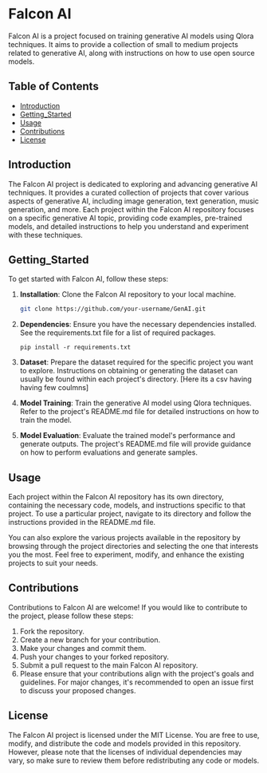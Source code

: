 # Falcon AI

Falcon AI is a project focused on training generative AI models using Qlora techniques. It aims to provide a collection of small to medium projects related to generative AI, along with instructions on how to use open source models.

## Table of Contents
- [Introduction](#introduction)
- [Getting_Started](#getting_started)
- [Usage](#usage)
- [Contributions](#contributions)
- [License](#license)

## Introduction

The Falcon AI project is dedicated to exploring and advancing generative AI techniques. It provides a curated collection of projects that cover various aspects of generative AI, including image generation, text generation, music generation, and more. Each project within the Falcon AI repository focuses on a specific generative AI topic, providing code examples, pre-trained models, and detailed instructions to help you understand and experiment with these techniques.

## Getting_Started

To get started with Falcon AI, follow these steps:

1. **Installation**: Clone the Falcon AI repository to your local machine.

   ```bash
   git clone https://github.com/your-username/GenAI.git
    ```
2.  **Dependencies**: Ensure you have the necessary dependencies installed.
    See the requirements.txt file for a list of required packages.
    ```shell
    pip install -r requirements.txt
    ```
3.  **Dataset**: Prepare the dataset required for the specific project you want to explore. Instructions on obtaining or generating the dataset can usually be found within each project's directory. [Here its a csv having having few coulmns]

4.  **Model Training**: Train the generative AI model using Qlora techniques. Refer to the project's README.md file for detailed instructions on how to train the model.

5.  **Model Evaluation**: Evaluate the trained model's performance and generate outputs. The project's README.md file will provide guidance on how to perform evaluations and generate samples.

## Usage
Each project within the Falcon AI repository has its own directory, containing the necessary code, models, and instructions specific to that project. To use a particular project, navigate to its directory and follow the instructions provided in the README.md file.

You can also explore the various projects available in the repository by browsing through the project directories and selecting the one that interests you the most. Feel free to experiment, modify, and enhance the existing projects to suit your needs.

## Contributions
Contributions to Falcon AI are welcome! If you would like to contribute to the project, please follow these steps:

1.  Fork the repository.
2.  Create a new branch for your contribution.
3.  Make your changes and commit them.
4.  Push your changes to your forked repository.
5.  Submit a pull request to the main Falcon AI repository.
6.  Please ensure that your contributions align with the project's goals and guidelines. For major changes, it's recommended to open an issue first to discuss your proposed changes.

## License
The Falcon AI project is licensed under the MIT License. You are free to use, modify, and distribute the code and models provided in this repository. However, please note that the licenses of individual dependencies may vary, so make sure to review them before redistributing any code or models.

